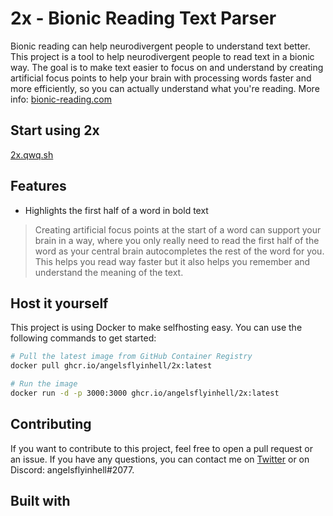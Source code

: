 # 2x - Bionic Reading Text Parser
Bionic reading can help neurodivergent people to understand text better. This project is a tool to help neurodivergent people to read text in a bionic way.
The goal is to make text easier to focus on and understand by creating artificial focus points to help your brain with processing words faster and more efficiently, so you can actually understand what you're reading.
More info: [bionic-reading.com](https://bionic-reading.com/)

## Start using 2x
[2x.qwq.sh](https://2x.qwq.sh/)

## Features
- Highlights the first half of a word in bold text
> Creating artificial focus points at the start of a word can support your brain in a way, where you only really need to read the first half of the word as your central brain autocompletes the rest of the word for you. This helps you read way faster but it also helps you remember and understand the meaning of the text.

## Host it yourself
This project is using Docker to make selfhosting easy. You can use the following commands to get started:
```bash
# Pull the latest image from GitHub Container Registry
docker pull ghcr.io/angelsflyinhell/2x:latest

# Run the image
docker run -d -p 3000:3000 ghcr.io/angelsflyinhell/2x:latest
```

## Contributing
If you want to contribute to this project, feel free to open a pull request or an issue. If you have any questions, you can contact me on [Twitter](https://twitter.com/angelsflyinhell) or on Discord: angelsflyinhell#2077.

## Built with
